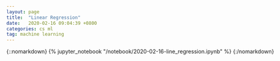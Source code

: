 ```yaml
---
layout: page
title:  "Linear Regression"
date:   2020-02-16 09:04:39 +0800
categories: cs ml
tag: machine learning
---
```



<style type="text/css">
    .ipynb {
        width: 1080px;
    }
</style>


<div class="ipynb">

{::nomarkdown}
{% jupyter_notebook "/notebook/2020-02-16-line_regression.ipynb" %}
{:/nomarkdown}


</div>


